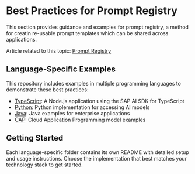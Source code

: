 # Best Practices for Prompt Registry

This section provides guidance and examples for prompt registry, a method for creatin re-usable prompt templates which can be shared across applications.

Article related to this topic: [Prompt Registry](https://sap.sharepoint.com/sites/210313/SitePages/Technical%20-%20Generative%20AI.aspx)

## Language-Specific Examples

This repository includes examples in multiple programming languages to demonstrate these best practices:

- [TypeScript](./typescript/): A Node.js application using the SAP AI SDK for TypeScript
- [Python](./python/): Python implementation for accessing AI models
- [Java](./java/): Java examples for enterprise applications
- [CAP](./cap/): Cloud Application Programming model examples

## Getting Started

Each language-specific folder contains its own README with detailed setup and usage instructions. Choose the implementation that best matches your technology stack to get started.

